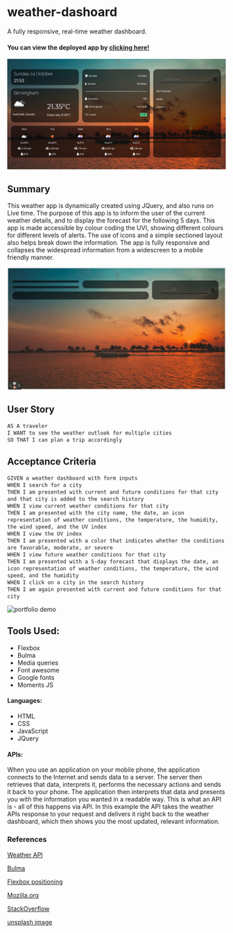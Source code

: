 # weather-dashoard

A fully responsive, real-time weather dashboard.

#### You can view the deployed app by [clicking here!](https://fudge88.github.io/weather-dashoard/)

![portfolio demo](./assets/images/screenshot.PNG)

## Summary

This weather app is dynamically created using JQuery, and also runs on Live time. The purpose of this app is to inform the user of the current weather details, and to display the forecast for the following 5 days. This app is made accessible by colour coding the UVI, showing different colours for different levels of alerts. The use of icons and a simple sectioned layout also helps break down the information. The app is fully responsive and collapses the widespread information from a widescreen to a mobile friendly manner.

![portfolio demo](./assets/images/function.gif)

## User Story

```
AS A traveler
I WANT to see the weather outlook for multiple cities
SO THAT I can plan a trip accordingly
```

## Acceptance Criteria

```
GIVEN a weather dashboard with form inputs
WHEN I search for a city
THEN I am presented with current and future conditions for that city and that city is added to the search history
WHEN I view current weather conditions for that city
THEN I am presented with the city name, the date, an icon representation of weather conditions, the temperature, the humidity, the wind speed, and the UV index
WHEN I view the UV index
THEN I am presented with a color that indicates whether the conditions are favorable, moderate, or severe
WHEN I view future weather conditions for that city
THEN I am presented with a 5-day forecast that displays the date, an icon representation of weather conditions, the temperature, the wind speed, and the humidity
WHEN I click on a city in the search history
THEN I am again presented with current and future conditions for that city
```

![portfolio demo](./assets/images/responsive.gif)

## Tools Used:

- Flexbox
- Bulma
- Media queries
- Font awesome
- Google fonts
- Moments JS

#### Languages:

- HTML
- CSS
- JavaScript
- JQuery

#### APIs:

When you use an application on your mobile phone, the application connects to the Internet and sends data to a server. The server then retrieves that data, interprets it, performs the necessary actions and sends it back to your phone. The application then interprets that data and presents you with the information you wanted in a readable way. This is what an API is - all of this happens via API. In this example the API takes the weather APIs response to your request and delivers it right back to the weather dashboard, which then shows you the most updated, relevant information.

### References

[Weather API](https://openweathermap.org/api)

[Bulma](https://bulma.io/documentation/overview/start/)

[Flexbox positioning](https://developer.mozilla.org/en-US/docs/Web/CSS/CSS_Flexible_Box_Layout/Aligning_Items_in_a_Flex_Container)

[Mozilla.org](https://developer.mozilla.org/en-US/docs/)

[StackOverflow](https://stackoverflow.com/questions/)

[unsplash image](https://unsplash.com/s/photos/skyline?utm_source=unsplash&utm_medium=referral&utm_content=creditCopyText)
